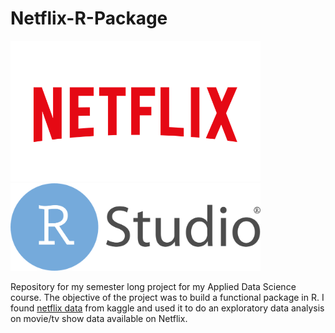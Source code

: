 # Netflix-R-Package

<p float="left">
  <img src="images/netflix.png" width="400" class = "center" />
  <img src="images/rstudio.png" width="400" class = "center"  /> 
</p>

Repository for my semester long project for my Applied Data Science course. The objective of the project was to build a functional package in R. I found [netflix data](https://www.kaggle.com/shivamb/netflix-shows) from kaggle and used it to do an exploratory data analysis on movie/tv show data available on Netflix.
